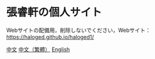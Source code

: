 # 張睿軒の個人サイト

Webサイトの配備用，削除しないでください，Webサイト：https://haloged.github.io/haloged1/

[中文](https://github.com/haloged/haloged1/blob/main/README.md "中文")
[中文（繁體）](./README-TC.md "中文繁體")
[English](./README-EN.md "English")

